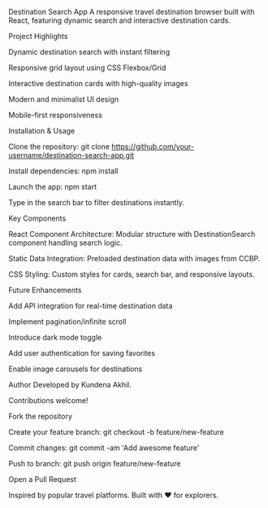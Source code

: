 Destination Search App
A responsive travel destination browser built with React, featuring dynamic search and interactive destination cards.

Project Highlights

Dynamic destination search with instant filtering

Responsive grid layout using CSS Flexbox/Grid

Interactive destination cards with high-quality images

Modern and minimalist UI design

Mobile-first responsiveness

Installation & Usage

Clone the repository:
git clone https://github.com/your-username/destination-search-app.git

Install dependencies:
npm install

Launch the app:
npm start

Type in the search bar to filter destinations instantly.

Key Components

React Component Architecture: Modular structure with DestinationSearch component handling search logic.

Static Data Integration: Preloaded destination data with images from CCBP.

CSS Styling: Custom styles for cards, search bar, and responsive layouts.

Future Enhancements

Add API integration for real-time destination data

Implement pagination/infinite scroll

Introduce dark mode toggle

Add user authentication for saving favorites

Enable image carousels for destinations

Author
Developed by Kundena Akhil.

Contributions welcome!

Fork the repository

Create your feature branch: git checkout -b feature/new-feature

Commit changes: git commit -am 'Add awesome feature'

Push to branch: git push origin feature/new-feature

Open a Pull Request

Inspired by popular travel platforms. Built with ❤️ for explorers.
